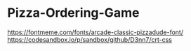 # Pizza-Ordering-Game
https://fontmeme.com/fonts/arcade-classic-pizzadude-font/
https://codesandbox.io/p/sandbox/github/D3nn7/crt-css 
